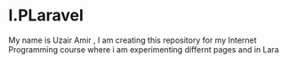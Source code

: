 # I.PLaravel
My name is Uzair Amir , I am creating this repository for my Internet Programming course where i am experimenting differnt pages and in Lara
